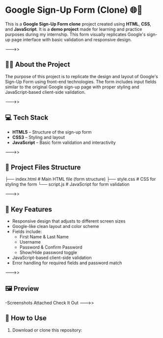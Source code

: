 # Google Sign-Up Form (Clone) 🌐🔐

This is a **Google Sign-Up Form clone** project created using **HTML**, **CSS**, and **JavaScript**. It is a **demo project** made for learning and practice purposes during my internship. This form visually replicates Google's sign-up page interface with basic validation and responsive design.

--->>

## 🧑‍💻 About the Project

The purpose of this project is to replicate the design and layout of Google's Sign-Up Form using front-end technologies. The form includes input fields similar to the original Google sign-up page with proper styling and JavaScript-based client-side validation.

--->>

## 💻 Tech Stack

- **HTML5** – Structure of the sign-up form
- **CSS3** – Styling and layout
- **JavaScript** – Basic form validation and interactivity

--->>

## 📂 Project Files Structure
├── index.html # Main HTML file (form structure)
├── style.css # CSS for styling the form
└── script.js # JavaScript for form validation

--->>

## 🧩 Key Features

- Responsive design that adjusts to different screen sizes
- Google-like clean layout and color scheme
- Fields include:
  - First Name & Last Name
  - Username
  - Password & Confirm Password
  - Show/Hide password toggle
- JavaScript-based client-side validation
- Error handling for required fields and password match

--->>

## 🖼️ Preview
-Screenshots Attached Check It Out
--->>

## 🚀 How to Use

1. Download or clone this repository:

